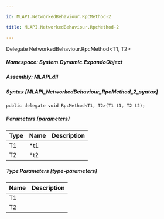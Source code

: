 ```yaml
---

id: MLAPI.NetworkedBehaviour.RpcMethod-2

title: MLAPI.NetworkedBehaviour.RpcMethod-2

---
```


Delegate NetworkedBehaviour.RpcMethod\<T1, T2\>

<div class="markdown level0 summary" markdown="1">

</div>

<div class="markdown level0 conceptual" markdown="1">

</div>

##### **Namespace**: System.Dynamic.ExpandoObject

##### **Assembly**: MLAPI.dll

##### Syntax [MLAPI_NetworkedBehaviour_RpcMethod_2_syntax]

    public delegate void RpcMethod<T1, T2>(T1 t1, T2 t2);

##### Parameters [parameters]

| Type | Name | Description |
|------|------|-------------|
| T1   | \*t1 |             |
| T2   | \*t2 |             |

##### Type Parameters [type-parameters]

| Name | Description |
|------|-------------|
| T1   |             |
| T2   |             |
